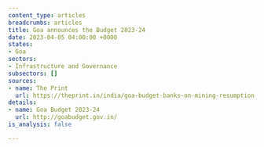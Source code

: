 ```yaml
---
content_type: articles
breadcrumbs: articles
title: Goa announces the Budget 2023-24
date: 2023-04-05 04:00:00 +0000
states:
- Goa
sectors:
- Infrastructure and Governance
subsectors: []
sources:
- name: The Print
  url: https://theprint.in/india/goa-budget-banks-on-mining-resumption-to-up-income-focus-on-tourism-education/1482138/
details:
- name: Goa Budget 2023-24
  url: http://goabudget.gov.in/
is_analysis: false

---
```


